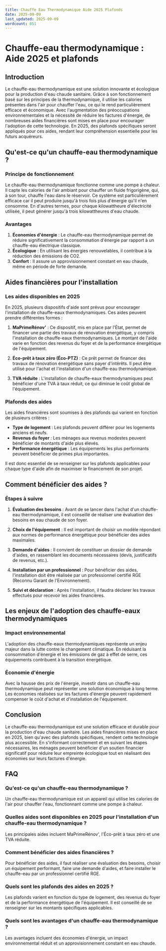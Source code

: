 ```yaml
---
title: Chauffe Eau Thermodynamique Aide 2025 Plafonds
date: 2025-09-09
last_updated: 2025-09-09
wordcount: 851
---
```


# Chauffe-eau thermodynamique : Aide 2025 et plafonds

## Introduction

Le chauffe-eau thermodynamique est une solution innovante et écologique pour la production d'eau chaude sanitaire. Grâce à son fonctionnement basé sur les principes de la thermodynamique, il utilise les calories présentes dans l'air pour chauffer l'eau, ce qui le rend particulièrement efficace et économique. Avec l'augmentation des préoccupations environnementales et la nécessité de réduire les factures d'énergie, de nombreuses aides financières sont mises en place pour encourager l'adoption de cette technologie. En 2025, des plafonds spécifiques seront appliqués pour ces aides, rendant leur compréhension essentielle pour les futurs acquéreurs.

## Qu'est-ce qu'un chauffe-eau thermodynamique ?

### Principe de fonctionnement

Le chauffe-eau thermodynamique fonctionne comme une pompe à chaleur. Il capte les calories de l'air ambiant pour chauffer un fluide frigorigène, qui, à son tour, chauffe l'eau dans le réservoir. Ce système est particulièrement efficace car il peut produire jusqu'à trois fois plus d'énergie qu'il n'en consomme. En d'autres termes, pour chaque kilowattheure d'électricité utilisée, il peut générer jusqu'à trois kilowattheures d'eau chaude.

### Avantages

1. **Économies d'énergie** : Le chauffe-eau thermodynamique permet de réduire significativement la consommation d'énergie par rapport à un chauffe-eau électrique classique.
2. **Écologique** : En utilisant les énergies renouvelables, il contribue à la réduction des émissions de CO2.
3. **Confort** : Il assure un approvisionnement constant en eau chaude, même en période de forte demande.

## Aides financières pour l'installation

### Les aides disponibles en 2025

En 2025, plusieurs dispositifs d'aide sont prévus pour encourager l'installation de chauffe-eaux thermodynamiques. Ces aides peuvent prendre différentes formes :

1. **MaPrimeRénov'** : Ce dispositif, mis en place par l'État, permet de financer une partie des travaux de rénovation énergétique, y compris l'installation de chauffe-eaux thermodynamiques. Le montant de l'aide varie en fonction des revenus du foyer et de la performance énergétique de l'équipement.
   
2. **Éco-prêt à taux zéro (Éco-PTZ)** : Ce prêt permet de financer des travaux de rénovation énergétique sans payer d'intérêts. Il peut être utilisé pour l'achat et l'installation d'un chauffe-eau thermodynamique.

3. **TVA réduite** : L'installation de chauffe-eaux thermodynamiques peut bénéficier d'une TVA à taux réduit, ce qui diminue le coût global de l'équipement.

### Plafonds des aides

Les aides financières sont soumises à des plafonds qui varient en fonction de plusieurs critères :

- **Type de logement** : Les plafonds peuvent différer pour les logements anciens et neufs.
- **Revenus du foyer** : Les ménages aux revenus modestes peuvent bénéficier de montants d'aide plus élevés.
- **Performance énergétique** : Les équipements les plus performants peuvent bénéficier de primes plus importantes.

Il est donc essentiel de se renseigner sur les plafonds applicables pour chaque type d'aide afin de maximiser le financement de son projet.

## Comment bénéficier des aides ?

### Étapes à suivre

1. **Évaluation des besoins** : Avant de se lancer dans l'achat d'un chauffe-eau thermodynamique, il est conseillé de réaliser une évaluation des besoins en eau chaude de son foyer.

2. **Choix de l'équipement** : Il est important de choisir un modèle répondant aux normes de performance énergétique pour bénéficier des aides maximales.

3. **Demande d'aides** : Il convient de constituer un dossier de demande d'aides, en rassemblant les documents nécessaires (devis, justificatifs de revenus, etc.).

4. **Installation par un professionnel** : Pour bénéficier des aides, l'installation doit être réalisée par un professionnel certifié RGE (Reconnu Garant de l'Environnement).

5. **Suivi et déclaration** : Après l'installation, il faudra déclarer les travaux effectués pour recevoir les aides financières.

## Les enjeux de l'adoption des chauffe-eaux thermodynamiques

### Impact environnemental

L'adoption des chauffe-eaux thermodynamiques représente un enjeu majeur dans la lutte contre le changement climatique. En réduisant la consommation d'énergie et les émissions de gaz à effet de serre, ces équipements contribuent à la transition énergétique.

### Économie d'énergie

Avec la hausse des prix de l'énergie, investir dans un chauffe-eau thermodynamique peut représenter une solution économique à long terme. Les économies réalisées sur les factures d'énergie peuvent rapidement compenser le coût d'achat et d'installation de l'équipement.

## Conclusion

Le chauffe-eau thermodynamique est une solution efficace et durable pour la production d'eau chaude sanitaire. Les aides financières mises en place en 2025, bien qu'avec des plafonds spécifiques, rendent cette technologie plus accessible. En s'informant correctement et en suivant les étapes nécessaires, les ménages peuvent bénéficier d'un soutien financier significatif pour réduire leur empreinte écologique tout en réalisant des économies sur leurs factures d'énergie.

## FAQ

### Qu'est-ce qu'un chauffe-eau thermodynamique ?

Un chauffe-eau thermodynamique est un appareil qui utilise les calories de l'air pour chauffer l'eau, fonctionnant comme une pompe à chaleur.

### Quelles aides sont disponibles en 2025 pour l'installation d'un chauffe-eau thermodynamique ?

Les principales aides incluent MaPrimeRénov', l'Éco-prêt à taux zéro et une TVA réduite.

### Comment bénéficier des aides financières ?

Pour bénéficier des aides, il faut réaliser une évaluation des besoins, choisir un équipement performant, faire une demande d'aides, et faire installer le chauffe-eau par un professionnel certifié RGE.

### Quels sont les plafonds des aides en 2025 ?

Les plafonds varient en fonction du type de logement, des revenus du foyer et de la performance énergétique de l'équipement. Il est conseillé de se renseigner sur les montants spécifiques applicables.

### Quels sont les avantages d'un chauffe-eau thermodynamique ?

Les avantages incluent des économies d'énergie, un impact environnemental réduit et un approvisionnement constant en eau chaude.